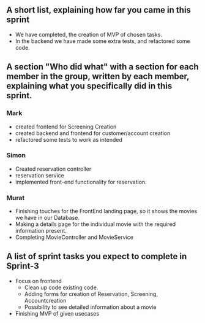## A short list, explaining how far you came in this sprint
* We have completed, the creation of MVP of chosen tasks. 
* In the backend we have made some extra tests, and refactored some code.

## A section "Who did what" with a section for each member in the group, written by each member, explaining what you specifically did in this sprint.
### Mark
* created frontend for Screening Creation
* created backend and frontend for customer/account creation
* refactored some tests to work as intended

### Simon
* Created reservation controller
* reservation service
* implemented front-end functionality for reservation.

### Murat
* Finishing touches for the FrontEnd landing page, so it shows the movies we have in our Database.
* Making a details page for the individual movie with the required information present.
* Completing MovieController and MovieService

## A list of sprint tasks you expect to complete in Sprint-3
* Focus on frontend
  * Clean up code existing code.
  * Adding forms for creation of Reservation, Screening, Accountcreation
  * Possibility to see detailed information about a movie
* Finishing MVP of given usecases
